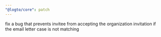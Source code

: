 ```yaml
---
"@logto/core": patch
---
```


fix a bug that prevents invitee from accepting the organization invitation if the email letter case is not matching
